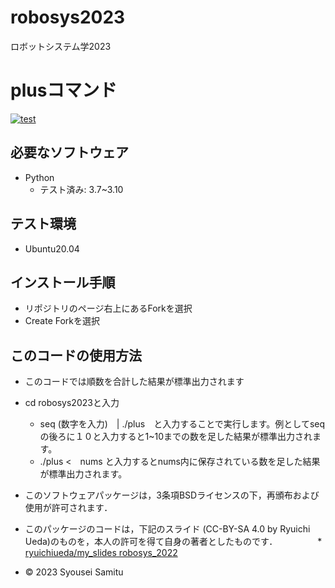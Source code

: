 # robosys2023
ロボットシステム学2023

# plusコマンド
[![test](https://github.com/SsamXI27/robosys2023/actions/workflows/test.yml/badge.svg)](https://github.com/SsamXI27/robosys2023/actions/workflows/test.yml)

## 必要なソフトウェア
* Python
  * テスト済み: 3.7~3.10

## テスト環境
* Ubuntu20.04

## インストール手順
* リポジトリのページ右上にあるForkを選択
* Create Forkを選択

## このコードの使用方法
* このコードでは順数を合計した結果が標準出力されます
* cd robosys2023と入力
  * seq (数字を入力)　| ./plus　と入力することで実行します。例としてseqの後ろに１０と入力すると1~10までの数を足した結果が標準出力されます。
  * ./plus <　nums と入力するとnums内に保存されている数を足した結果が標準出力されます。

* このソフトウェアパッケージは，3条項BSDライセンスの下，再頒布および使用が許可されます．
* このパッケージのコードは，下記のスライド (CC-BY-SA 4.0 by Ryuichi Ueda)のものを，本人の許可を得て自身の著者としたものです．
　　　　 * [ryuichiueda/my_slides robosys_2022](https://github.com/ryuichiueda/my_slides/tree/master/robosys_2022)
* © 2023 Syousei Samitu
